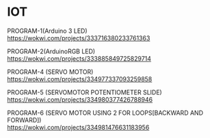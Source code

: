 # IOT

PROGRAM-1(Arduino 3 LED)<br>
https://wokwi.com/projects/333716380233761363

PROGRAM-2(ArduinoRGB LED)<br>
https://wokwi.com/projects/333885849725829714

PROGRAM-4 (SERVO MOTOR)<br>
https://wokwi.com/projects/334977337093259858

PROGRAM-5 (SERVOMOTOR POTENTIOMETER SLIDE)<br>
https://wokwi.com/projects/334980377426788946

PROGRAM-6 (SERVO MOTOR USING 2 FOR LOOPS[BACKWARD AND FORWARD])<BR>
 https://wokwi.com/projects/334981476631183956
